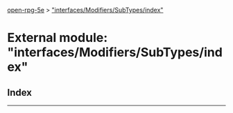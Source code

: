 [open-rpg-5e](../README.md) > ["interfaces/Modifiers/SubTypes/index"](../modules/_interfaces_modifiers_subtypes_index_.md)

# External module: "interfaces/Modifiers/SubTypes/index"

## Index

---

